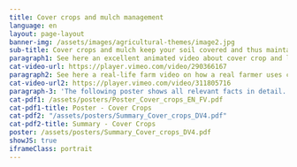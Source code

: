 ```yaml
---
title: Cover crops and mulch management
language: en
layout: page-layout
banner-img: /assets/images/agricultural-themes/image2.jpg
sub-title: Cover crops and mulch keep your soil covered and thus maintain it moist and fertile. They also avoid erosion and as leguminous cover crops they feed your soil with extra nitrogen.
paragraph1: See here an excellent animated video about cover crop and leguminous plant basics; learn about the benefits and how to do it.
cat-video-url: https://player.vimeo.com/video/290366167
paragraph2: See here a real-life farm video on how a real farmer uses cover crops and mulch management to improve the soil fertility and protection of his farmland.
cat-video-url2: https://player.vimeo.com/video/311805716
paragraph-3: 'The following poster shows all relevant facts in detail. Have a look at it.'
cat-pdf1: /assets/posters/Poster_Cover_crops_EN_FV.pdf
cat-pdf1-title: Poster - Cover Crops
cat-pdf2: "/assets/posters/Summary_Cover_crops_DV4.pdf"
cat-pdf2-title: Summary - Cover Crops
poster: /assets/posters/Summary_Cover_crops_DV4.pdf
showJS: true
iframeClass: portrait
---
```

